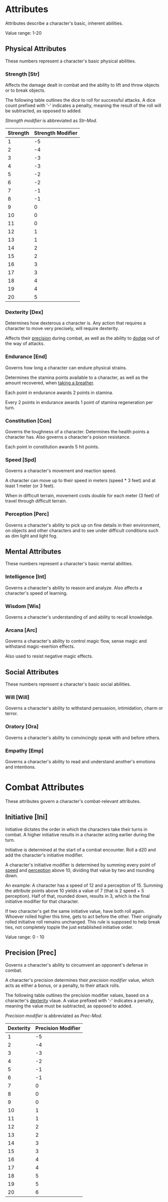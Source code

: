 # Attributes
Attributes describe a character's basic, inherent abilities.

Value range: 1-20

## Physical Attributes
These numbers represent a character's basic physical abilities. 

### Strength [Str]
Affects the damage dealt in combat and the ability to lift and throw objects or to break objects. 

The following table outlines the dice to roll for successful attacks. A dice count prefixed with '-' indicates a penalty, meaning the result of the roll will be subtracted, as opposed to added. 

*Strength modifier* is abbreviated as *Str-Mod*.

| Strength | Strength Modifier |
| ---- | ---- |
| 1  | -5 |
| 2  | -4 | 
| 3  | -3 | 
| 4  | -3 | 
| 5  | -2 | 
| 6  | -2 | 
| 7  | -1 | 
| 8  | -1 | 
| 9  | 0  | 
| 10 | 0  | 
| 11 | 0  | 
| 12 | 1  | 
| 13 | 1  | 
| 14 | 2  | 
| 15 | 2  | 
| 16 | 3  | 
| 17 | 3  | 
| 18 | 4  | 
| 19 | 4  | 
| 20 | 5  | 

### Dexterity [Dex]
Determines how dexterous a character is. Any action that requires a character to move very precisely, will require dexterity. 

Affects their [precision](combat/combat-attributes#Precision-[Prec]) during combat, as well as the ability to [dodge](combat/combat-attributes#Dodge) out of the way of attacks. 

### Endurance [End]
Governs how long a character can endure physical strains. 

Determines the stamina points available to a character, as well as the amount recovered, when [taking a breather](combat/stamina#taking-a-breather). 

Each point in endurance awards 2 points in stamina. 

Every 2 points in endurance awards 1 point of stamina regeneration per turn. 

### Constitution [Con]
Governs the toughness of a character. Determines the health points a character has. Also governs a character's poison resistance. 

Each point in constitution awards 5 hit points. 

### Speed [Spd]
Governs a character's movement and reaction speed.

A character can move up to their speed in meters (speed * 3 feet) and at least 1 meter (or 3 feet). 

When in difficult terrain, movement costs double for each meter (3 feet) of travel through difficult terrain. 

### Perception [Perc]
Governs a character's ability to pick up on fine details in their environment, on objects and other characters and to see under difficult conditions such as dim light and light fog. 

## Mental Attributes
These numbers represent a character's basic mental abilities. 

### Intelligence [Int]
Governs a character's ability to reason and analyze. 
Also affects a character's speed of learning. 

### Wisdom [Wis]
Governs a character's understanding of and ability to recall knowledge. 

### Arcana [Arc]
Governs a character's ability to control magic flow, sense magic and withstand magic-exertion effects. 

Also used to resist negative magic effects. 

## Social Attributes
These numbers represent a character's basic social abilities. 

### Will [Will]
Governs a character's ability to withstand persuasion, intimidation, charm or terror. 

### Oratory [Ora]
Governs a character's ability to convincingly speak with and before others. 

### Empathy [Emp]
Governs a character's ability to read and understand another's emotions and intentions. 

# Combat Attributes
These attributes govern a character's combat-relevant attributes. 

## Initiative [Ini]
Initiative dictates the order in which the characters take their turns in combat. A higher initiative results in a character acting earlier during the turn. 

Initiative is determined at the start of a combat encounter. Roll a d20 and add the character's initiative modifier. 

A character's initiative modifier is determined by summing every point of [speed](../attributes#speed-[Spd]) and [perception](../attributes#perception-[perc]) above 10, dividing that value by two and rounding down. 

An example: A character has a speed of 12 and a perception of 15. Summing the attribute points above 10 yields a value of 7 (that is 2 speed + 5 perception). Half of that, rounded down, results in 3, which is the final initiative modifier for that character. 

If two character's get the same initiative value, have both roll again. Whoever rolled higher this time, gets to act before the other. Their originally rolled initiative roll remains unchanged. This rule is supposed to help break ties, not completely topple the just established initiative order. 

Value range: 0 - 10

## Precision [Prec]
Governs a character's ability to circumvent an opponent's defense in combat. 

A character's precision determines their *precision modifier* value, which acts as either a bonus, or a penalty, to their attack rolls. 

The following table outlines the precision modifier values, based on a character's [dexterity](../attributes#dexterity-[dex]) vlaue. A value prefixed with '-' indicates a penalty, meaning the value must be subtracted, as opposed to added. 

*Precision modifier* is abbreviated as *Prec-Mod*.

| Dexterity | Precision Modifier |
| ---- | ---- |
| 1  | -5 |
| 2  | -4 | 
| 3  | -3 | 
| 4  | -2 | 
| 5  | -1 | 
| 6  | -1 | 
| 7  | 0  | 
| 8  | 0  | 
| 9  | 0  | 
| 10 | 1  | 
| 11 | 1  | 
| 12 | 2  | 
| 13 | 2  | 
| 14 | 3  | 
| 15 | 3  | 
| 16 | 4  | 
| 17 | 4  | 
| 18 | 5  | 
| 19 | 5  | 
| 20 | 6  | 